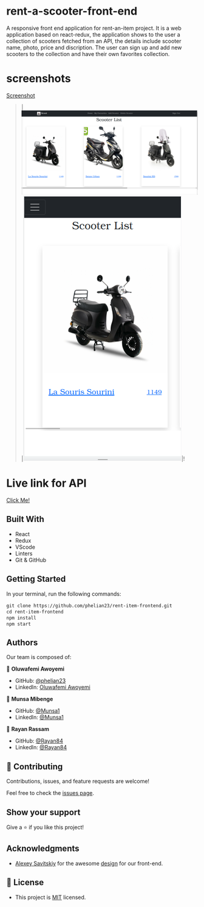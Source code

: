 # rent-a-scooter-front-end

A responsive front end application for rent-an-item project. It is a web application based on react-redux, the application shows to the user a collection of scooters fetched from an API, the details include scooter name, photo, price and discription.
The user can sign up and add new scooters to the collection and have their own favorites collection.


# screenshots
[Screenshot](./images/screenshot-desktop.png)
> |![Screenshot](./images/screenshot-desktop.png)|![Screenshot](./images/screenshot-mobile.png)|!

# Live link for API

 [Click Me!](https://cryptic-anchorage-52984.herokuapp.com)

## Built With

- React
- Redux
- VScode
- Linters
- Git & GitHub
## Getting Started
In your terminal, run the following commands:

``` 
git clone https://github.com/phelian23/rent-item-frontend.git
cd rent-item-frontend
npm install
npm start

```

## Authors

Our team is composed of:

👤 **Oluwafemi Awoyemi**
- GitHub: [@phelian23](https://github.com/phelian23)
- LinkedIn: [Oluwafemi Awoyemi](https://www.linkedin.com/in/oluwafemi-awoyemi/)

👤 **Munsa Mibenge**
- GitHub: [@Munsa1](https://github.com/Munsa1)
- LinkedIn: [@Munsa1](https://www.linkedin.com/in/munsa-mibenge/)

👤 **Rayan Rassam**
- GitHub: [@Rayan84](https://github.com/Rayan84)
- LinkedIn: [@Rayan84](https://www.linkedin.com/in/rayan-rassam/)

## 🤝 Contributing

Contributions, issues, and feature requests are welcome!

Feel free to check the [issues page](../../issues/).

## Show your support

Give a ⭐️ if you like this project!

## Acknowledgments

- [Alexey Savitskiy](https://www.behance.net/alexey_savitskiy) for the awesome [design](https://www.behance.net/gallery/37706679/Circle-(Landing-page-Dashboard-Mobile-App)) for our front-end.
## 📝 License

- This project is [MIT](./LICENSE) licensed.
